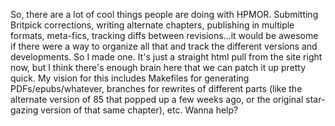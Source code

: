So, there are a lot of cool things people are doing with HPMOR. Submitting Britpick corrections, writing alternate chapters, publishing in multiple formats, meta-fics, tracking diffs between revisions...it would be awesome if there were a way to organize all that and track the different versions and developments.
So I made one.
It's just a straight html pull from the site right now, but I think there's enough brain here that we can patch it up pretty quick.
My vision for this includes Makefiles for generating PDFs/epubs/whatever, branches for rewrites of different parts (like the alternate version of 85 that popped up a few weeks ago, or the original star-gazing version of that same chapter), etc. Wanna help?
